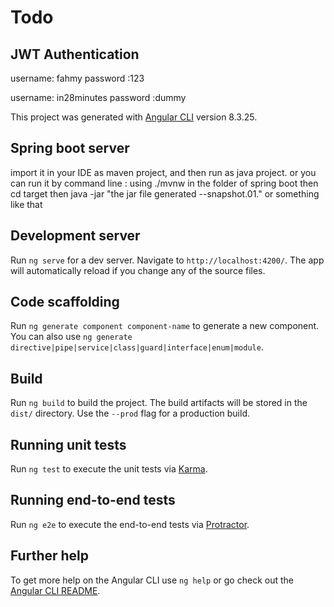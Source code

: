 # Todo

## JWT Authentication 
username: fahmy
password :123

username: in28minutes
password :dummy

This project was generated with [Angular CLI](https://github.com/angular/angular-cli) version 8.3.25.

## Spring boot server

import it in your IDE as maven project, and then run as java project.
or you can run it by command line :
using ./mvnw in the folder of spring boot 
then cd target
then java -jar "the jar file generated --snapshot.01." or something like that

## Development server

Run `ng serve` for a dev server. Navigate to `http://localhost:4200/`. The app will automatically reload if you change any of the source files.

## Code scaffolding

Run `ng generate component component-name` to generate a new component. You can also use `ng generate directive|pipe|service|class|guard|interface|enum|module`.

## Build

Run `ng build` to build the project. The build artifacts will be stored in the `dist/` directory. Use the `--prod` flag for a production build.

## Running unit tests

Run `ng test` to execute the unit tests via [Karma](https://karma-runner.github.io).

## Running end-to-end tests

Run `ng e2e` to execute the end-to-end tests via [Protractor](http://www.protractortest.org/).

## Further help

To get more help on the Angular CLI use `ng help` or go check out the [Angular CLI README](https://github.com/angular/angular-cli/blob/master/README.md).
